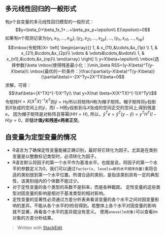 
## 多元线性回归的一般形式
有$p$个自变量的多元线性回归模型的一般形式：
$$y=\beta_0+\beta_1x_1+...+\beta_px_p+\epsilon\\
E(\epsilon)=0$$
如果有$n$个观测记录为$(y_1,x_{11},...,x_{1p}),(y_2,x_{21},...,x_{2p}),...,(y_n,x_{n1},...,x_{np})$
$$\mbox{令矩阵}X= \left[  \begin{array}{}
1, & x_{11},&\cdots,&x_{1p} \\
1, & x_{21},&\cdots,&x_{2p}\\
\vdots & \vdots&\cdots,&\vdots\\
1, & x_{n1},&\cdots,&x_{np}\\
\end{array}  \right] \\
y=X\beta+\epsilon\\
\mbox{选择参数}\beta
\mbox{使得残差最小化：}\min_\beta RSS=(y-X\beta)^T(y-X\beta)\\
\mbox{最优的一阶条件：}\frac{\partial(y-X\beta)^T(y-X\beta)}{\partial\beta}=-2X^Ty+2X^TX\beta=0$$
求解，可得：
$$\hat\beta=(X^TX)^{-1}X^Ty\\
\hat y=X\hat \beta=X(X^TX)^{-1}X^Ty\\$$
令矩阵$H=X(X^TX)^{-1}X^T$则$\hat y=Hy$所以将矩阵$H$称为帽子矩阵。帽子矩阵将$y$投影到$X$张成的空间上的$\hat y$，而$I-H$把$y$投影到与$X$张成的空间正交的空间上,得到残差$e$。
因为帽子矩阵是对称阵且等幂$(HH=H)$, 
所以，$\hat y^Te=\hat y^T(y-\hat y)=y^TH^T(I-H)y=0$，即**估计值$\hat y$和残差$e$两者正交**。

## 自变量为定型变量的情况
- R语言为了确保定性变量能被正确识别，最好将它转化为因子。尤其是在类别变量是以整数标记类型时，必须转化为因子。
- R语言默认将因子的第一个水平作为基准水平。也就是说，将因子的第一个水平的参数定义为0。我们可以通过`factor(x, levels=新的水平顺序向量)`来将合适的类别放到第一个水平位置。所谓合适的类别，是指该类别具有一定的典型性，该类别组内的个体数不能过少。
- 对于定性变量的各个类型的系数不是斜率，而是各种截距。 定性变量的这些类型对因变量的影响是相对于基准类型的相对影响。
- 定性变量的显著性必须通过方差分析表来看该变量的各个水平之间对因变量影响的差异。不能从各个水平的t检验得到。若整体上各个水平对因变量的影响就不显著，再看各个水平的差异就没有意义。
使用`anova(lm对象)`可以查看lm对象的方差分析结果。



> Written with [StackEdit](https://stackedit.io/).